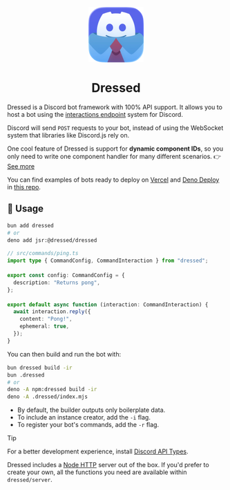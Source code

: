 <div align="center">
  <img src="https://raw.githubusercontent.com/Inbestigator/dressed/main/www/public/dressed.webp" alt="Dressed logo" width="128" />
  <h1>Dressed</h1>
</div>

Dressed is a Discord bot framework with 100% API support. It allows you to host a bot using the
[interactions endpoint](https://discord.com/developers/docs/interactions/overview#configuring-an-interactions-endpoint-url)
system for Discord.

Discord will send `POST` requests to your bot, instead of using the WebSocket system that libraries like Discord.js rely on.

One cool feature of Dressed is support for **dynamic component IDs**, so you only need to write one component handler for many different scenarios.
👉 [See more](https://dressed.js.org/docs/components#dynamic-component-ids)

You can find examples of bots ready to deploy on
[Vercel](https://vercel.com) and [Deno Deploy](https://deno.com/deploy) in
[this repo](https://github.com/Inbestigator/dressed-examples).

## 🚀 Usage

```sh
bun add dressed
# or
deno add jsr:@dressed/dressed
```

```ts
// src/commands/ping.ts
import type { CommandConfig, CommandInteraction } from "dressed";

export const config: CommandConfig = {
  description: "Returns pong",
};

export default async function (interaction: CommandInteraction) {
  await interaction.reply({
    content: "Pong!",
    ephemeral: true,
  });
}
```

You can then build and run the bot with:

```sh
bun dressed build -ir
bun .dressed
# or
deno -A npm:dressed build -ir
deno -A .dressed/index.mjs
```

- By default, the builder outputs only boilerplate data.
- To include an instance creator, add the `-i` flag.
- To register your bot's commands, add the `-r` flag.

> [!TIP]
> For a better development experience, install [Discord API Types](https://www.npmjs.com/package/discord-api-types).

Dressed includes a [Node HTTP](https://nodejs.org/api/http.html) server out of the box.
If you'd prefer to create your own, all the functions you need are available within `dressed/server`.
